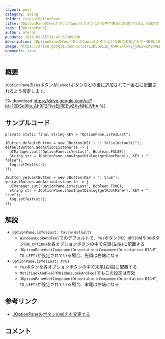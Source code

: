 ```yaml
---
layout: post
category: swing
folder: YesLastOptionPane
title: JOptionPaneのYesボタンがCancelボタンなどの中で末尾に配置されるよう設定する
tags: [JOptionPane]
author: aterai
pubdate: 2018-01-15T14:42:52+09:00
description: JOptionPaneのYesボタンがCancelボタンなどの後に追加されて一番右に配置されるよう設定します。
image: https://drive.google.com/uc?id=12DSo9IIp_Ah9F2FlvkEjjREEwZXyNNLWhA
comments: true
---
```

## 概要
`JOptionPane`の`Yes`ボタンが`Cancel`ボタンなどの後に追加されて一番右に配置されるよう設定します。

{% download https://drive.google.com/uc?id=12DSo9IIp_Ah9F2FlvkEjjREEwZXyNNLWhA %}

## サンプルコード
<pre class="prettyprint"><code>private static final String KEY = "OptionPane.isYesLast";

JButton defaultButton = new JButton(KEY + ": false(default)");
defaultButton.addActionListener(e -&gt; {
  UIManager.put("OptionPane.isYesLast", Boolean.FALSE);
  String str = JOptionPane.showInputDialog(getRootPane(), KEY + ": false");
  log.setText(str);
});

JButton yesLastButton = new JButton(KEY + ": true");
yesLastButton.addActionListener(e -&gt; {
  UIManager.put("OptionPane.isYesLast", Boolean.TRUE);
  String str = JOptionPane.showInputDialog(getRootPane(), KEY + ": true");
  log.setText(str);
});
</code></pre>

## 解説
- `OptionPane.isYesLast: false(default)`
    - `WindowsLookAndFeel`でのデフォルトで、`Yes`ボタン(`YES_OPTION`)や`OK`ボタン(`OK_OPTION`)を各オプションボタンの中で先頭(左端)に配置する
    - `JOptionPane#setComponentOrientation(ComponentOrientation.RIGHT_TO_LEFT)`が設定されている場合、先頭は右端になる
- `OptionPane.isYesLast: true`
    - `Yes`ボタンを各オプションボタンの中で末尾(右端)に配置する
    - `MotifLookAndFeel`や`NimbusLookAndFeel`でもこの設定は有効
    - `JOptionPane#setComponentOrientation(ComponentOrientation.RIGHT_TO_LEFT)`が設定されている場合、末尾は左端になる

<!-- dummy comment line for breaking list -->

## 参考リンク
- [JOptionPaneのボタンの揃えを変更する](https://ateraimemo.com/Swing/OptionPaneButtonOrientation.html)

<!-- dummy comment line for breaking list -->

## コメント
